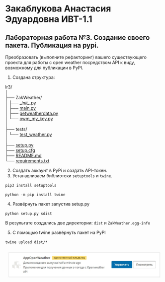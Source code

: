 # Закаблукова Анастасия Эдуардовна ИВТ-1.1
## Лабораторная работа №3. Создание своего пакета. Публикация на pypi.

Преобразовать (выполните рефакторинг) вашего существующего проекта для работы с open weather посредством API к виду, 
возможному для публикации в PyPI.

1. Создана структура:

lr3/  
│  
├── ZakWeather/  
│   ├── [\__init\__.py](ZakWeather/\__init\__.py)  
│   ├── [main.py](../lr3/ZakWeather/main.py)  
│   ├── [getweatherdata.py](../lr3/ZakWeather/getweatherdata.py)  
│   └── [owm_my_key.py](ZakWeather/owm_my_key.py)  
│  
├── tests/  
│   └── [test_weather.py](../tests/test_weather.py)  
│  
├── [setup.py](../setup.py)  
├── [setup.cfg](../setup.cfg)  
├── [README.md](../README.md)  
└── [requirements.txt](../requirements.txt)  

2. Создать аккаунт в PyPi и создать API-токен.
3. Устанавливаем библиотеки `setuptools` и `twine`.
```
pip3 install setuptools
```
```
python -m pip install twine
```
4. Развёрнуть пакет запустив setup.py
```
python setup.py sdist
```
В результате создались две директории: `dist` и `ZakWeather.egg-info`

5. С помощью twine развёрнуть пакет на PyPI
```
twine upload dist/*
```
![](image_report/pic1.jpg)